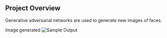 [//]: # (Image References)


[image1]: /home/akash/kaggle/image.png "Sample Output"
## Project Overview

Generative adversarial networks are used to generate new images of faces.

Image generated
![Sample Output](https://user-images.githubusercontent.com/23194592/63302009-54a1e300-c2dc-11e9-8a4c-680c7c992a81.png)

